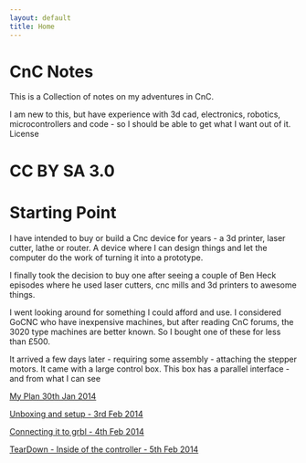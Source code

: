 ```yaml
---
layout: default
title: Home
---
```

# CnC Notes

This is a Collection of notes on my adventures in CnC.

I am new to this, but have experience with 3d cad, electronics, robotics, microcontrollers and code - so I should be able to get what I want out of it.
License

# CC BY SA 3.0

# Starting Point

I have intended to buy or build a Cnc device for years - a 3d printer, laser cutter, lathe or router. A device where I can design things and let the computer do the work of turning it into a prototype. 

I finally took the decision to buy one after seeing a couple of Ben Heck episodes where he used laser cutters, cnc mills and 3d printers to awesome things. 

I went looking around for something I could afford and use. I considered GoCNC who have inexpensive machines, but after reading CnC forums, the 3020 type machines are better known. So I bought one of these for less than £500.

It arrived a few days later - requiring some assembly - attaching the stepper motors. It came with a large control box. This box has a parallel interface - and from what I can see 

[My Plan 30th Jan 2014](2014-01-30-my_plan.html)

[Unboxing and setup - 3rd Feb 2014](2014-02-03-unboxing-and-setup.html)

[Connecting it to grbl - 4th Feb 2014](2014-02-04-connecting-it-to-grbl.html)

[TearDown - Inside of the controller - 5th Feb 2014](2014-02-05-teardown.html)
